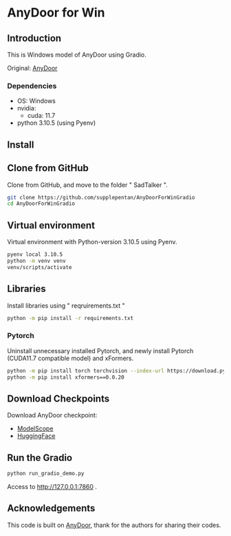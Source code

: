 # AnyDoor for Win

## Introduction

This is Windows model of AnyDoor using Gradio.

Original: [AnyDoor](https://github.com/damo-vilab/AnyDoor)

### Dependencies

- OS: Windows
- nvidia:
  - cuda: 11.7
- python 3.10.5 (using Pyenv)

## Install

## Clone from GitHub

Clone from GitHub, and move to the folder " SadTalker ".

```bash
git clone https://github.com/supplepentan/AnyDoorForWinGradio
cd AnyDoorForWinGradio
```

## Virtual environment

Virtual environment with Python-version 3.10.5 using Pyenv.

```bash
pyenv local 3.10.5
python -m venv venv
venv/scripts/activate
```

## Libraries

Install libraries using " reqruirements.txt "

```bash
python -m pip install -r requirements.txt
```

### Pytorch

Uninstall unnecessary installed Pytorch, and newly install Pytorch (CUDA11.7 compatible model) and xFormers.

```bash
python -m pip install torch torchvision --index-url https://download.pytorch.org/whl/cu117
python -m pip install xformers==0.0.20
```

## Download Checkpoints

Download AnyDoor checkpoint:

- [ModelScope](https://modelscope.cn/models/damo/AnyDoor/files)
- [HuggingFace](https://huggingface.co/spaces/xichenhku/AnyDoor/tree/main)

## Run the Gradio

```bash
python run_gradio_demo.py
```

Access to http://127.0.0.1:7860 .

## Acknowledgements

This code is built on [AnyDoor](https://github.com/damo-vilab/AnyDoor), thank for the authors for sharing their codes.
